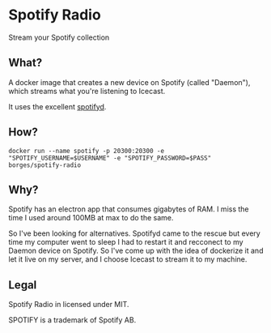 # Spotify Radio

Stream your Spotify collection

## What?

A docker image that creates a new device on Spotify (called "Daemon"), which streams what you're listening to Icecast.

It uses the excellent [spotifyd](https://github.com/Spotifyd/spotifyd).

## How?

```
docker run --name spotify -p 20300:20300 -e "SPOTIFY_USERNAME=$USERNAME" -e "SPOTIFY_PASSWORD=$PASS" borges/spotify-radio
```

## Why?

Spotify has an electron app that consumes gigabytes of RAM. I miss the time I used around 100MB at max to do the same.

So I've been looking for alternatives. Spotifyd came to the rescue but every time my computer went to sleep I had to restart it and recconect to my Daemon device on Spotify. So I've come up with the idea of dockerize it and let it live on my server, and I choose Icecast to stream it to my machine.

## Legal
Spotify Radio in licensed under MIT.

SPOTIFY is a trademark of Spotify AB.
